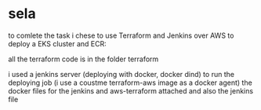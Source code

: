 # sela

to comlete the task i chese to use Terraform and Jenkins over AWS to deploy 
a EKS cluster and ECR:

all the terraform code is in the folder terraform 

i used a jenkins server (deploying with docker, docker dind) to run the deploying job (i use a coustme terraform-aws image as a docker agent) 
the docker files for the jenkins and aws-terraform attached and also the jenkins file  


